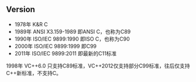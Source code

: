 ## Version
- 1978年 K&R C
- 1989年 ANSI X3.159-1989 即ANSI C，也称为C89
- 1990年 ISO/IEC 9899:1990 即ISO C，也称为C90
- 2000年 ISO/IEC 9899:1999 即C99
- 2011年 ISO/IEC 9899:2011 即最新的C11标准


1998年 VC++6.0 只支持C89标准，VC++2012仅支持部分C99标准，往后仅支持C++新标准，不支持C。

